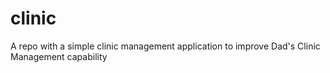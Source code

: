 # clinic
A repo with a simple clinic management application to improve Dad's Clinic Management capability
